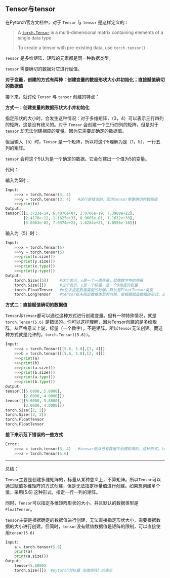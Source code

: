 ## Tensor与tensor

在Pytorch官方文档中，对于 `Tensor`  与 `tensor` 是这样定义的：

> A [`torch.Tensor`](https://pytorch.org/docs/stable/tensors.html#torch.Tensor) is a multi-dimensional matrix containing elements of a single data type
>
> To create a tensor with pre-existing data, use `torch.tensor()`

`Tensor` 是多维矩阵，矩阵的元素都是同一种数据类型。

`tensor` 需要确切的数据对它进行赋值。

**对于变量，创建的方式有两种：创建变量的数据形状大小并初始化；直接赋值确切的数据值**

接下来，就讨论 `Tensor` 与 `tensor` 创建的特点：

**方式一：创建变量的数据形状大小并初始化**

指定形状的大小时，会发生这种情况：对于多维矩阵，（3，4）可以表示三行四列的矩阵，这是没有歧义的。对于 `Tensor` 会创建一个三行四列的矩阵，但是对于 `tensor` 却无法创建相应的变量。因为它需要却确定的数据值。

但当输入（5）时，`Tensor` 是一个矩阵，所以将这个5理解为是（1，5），一行五列的矩阵。

`tensor` 会将这个5认为是一个确定的数据。它会创建出一个值为5的变量。

代码：

输入为5时：

```python
Input:
	>>>x = torch.Tensor(3, 4)
	>>>y = torch.tensor(3, 4)	#这行是错误的，因为tensor需要确切的数据值
	>>>print(x)
Output:
tensor([[1.3733e-14, 6.4076e+07, 2.0706e-19, 7.3909e+22],
        [2.4176e-12, 1.1625e+33, 8.9605e-01, 1.1632e+33],
        [5.6003e-02, 7.0374e+22, 1.0284e+21, 1.0596e-38]])
```

输入为（5）时：

```python
Input:
    >>>x = torch.Tensor(5)
    >>>y = torch.tensor(5)
    >>>print(x.size())
	>>>print(y.size())
    >>>print(x.type())
    >>>print(y.type())
Output:
    torch.Size([5])		#这个表示，x是一个一维张量，就像数学中的向量
    torch.Size([])		#这个表示，y是一个标量，是一个0维度的张量
    torch.FloatTensor	#x在未指定数据类型的时候，默认是FloatTensor类型
    torch.LongTensor	#tensor在未指定数据类型的时候，会根据赋值数据的形式，选择相应的类型
```

**方式二：直接赋值确切的数据值**

`Tensor`与`tensor`都可以通过这种方式进行创建变量。但有一种特殊情况，就是 `torch.Tensor(5.6)` 是错误的。你可以这样理解，因为Tensor创建的是多维矩阵，从严格意义上说，标量（一个数字），不是矩阵。所以`Tensor`无法创建。而这种方式就是允许的，`torch.Tensor([5.6])`。

```Python
Input:
	>>>a = torch.Tensor([[5.6, 5.8],[2, 4]])
	>>>b = torch.tensor([[5.6, 5.8],[2, 4]])
	>>>print(a)
	>>>print(b)
	>>>print(a.size())
	>>>print(b.size())
	>>>print(a.type())
	>>>print(b.type())
Output:
tensor([[5.6000, 5.8000],
        [2.0000, 4.0000]])
tensor([[5.6000, 5.8000],
        [2.0000, 4.0000]])
torch.Size([2, 2])
torch.Size([2, 2])
torch.FloatTensor
torch.FloatTensor
```

**接下来示范下错误的一些方式**

```python
Error：
	>>>a = torch.tensor(3, 4)	#tensor是从已有数据中创建矩阵的，这种形式，tensor无法对矩阵中的元素进行初始化，所以无法进行创建。如果是Tensor时，Tensor默认的数据类型是FloatTensor，可以对其进行初始化
	>>>a = torch.Tensor(5.6)
```

---

总结：

`Tensor`主要是创建多维矩阵的，标量从某种意义上，不算矩阵。所以`Tensor`可以通过赋值多维矩阵的方式创建，但是无法指定标量值进行创建。如果想创建单个值，采用[5.6] 这种形式，指定一行一列的矩阵。

同时，`Tensor`可以指定多维矩阵形状的大小，并且默认的数据类型是`FloatTensor`。

`tensor`主要是根据确定的数据值进行创建，无法直接指定形状大小，需要根据数据的大小进行创建。但同时，`tensor`没有赋值数据值是矩阵的限制，可以直接使用`tensor(5.6)`

```Python
Input:
    a = torch.tensor(5.6)
    print(a)
    print(a.size())
Output:
    tensor(5.6000)
    torch.Size([])	#pytorch对标量（0维矩阵）的表示

```

